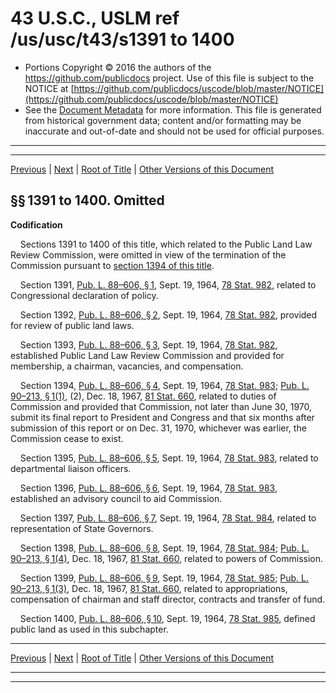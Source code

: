 ---
---

# 43 U.S.C., USLM ref /us/usc/t43/s1391 to 1400

* Portions Copyright © 2016 the authors of the https://github.com/publicdocs project.
  Use of this file is subject to the NOTICE at [https://github.com/publicdocs/uscode/blob/master/NOTICE](https://github.com/publicdocs/uscode/blob/master/NOTICE)
* See the [Document Metadata](././../../../../..//README.md) for more information.
  This file is generated from historical government data; content and/or formatting may be inaccurate and out-of-date and should not be used for official purposes.

----------
----------

[Previous](./../../../../..//us/usc/t43/ch30/schIV/m__us_usc_t43_ch30_schIV.md) | [Next](./../../../../..//us/usc/t43/ch30/schV/m__us_usc_t43_ch30_schV.md) | [Root of Title](./../../../../../) | [Other Versions of this Document](https://publicdocs.github.io/go/links?ns=uslm&ref=%2Fus%2Fusc%2Ft43%2Fs1391+to+1400)

## §§ 1391 to 1400. Omitted

 __Codification__ 

    Sections 1391 to 1400 of this title, which related to the Public Land Law Review Commission, were omitted in view of the termination of the Commission pursuant to [section 1394 of this title][/us/usc/t43/s1394].

    Section 1391, [Pub. L. 88–606, § 1][/us/pl/88/606/s1], Sept. 19, 1964, [78 Stat. 982][/us/stat/78/982], related to Congressional declaration of policy.

    Section 1392, [Pub. L. 88–606, § 2][/us/pl/88/606/s2], Sept. 19, 1964, [78 Stat. 982][/us/stat/78/982], provided for review of public land laws.

    Section 1393, [Pub. L. 88–606, § 3][/us/pl/88/606/s3], Sept. 19, 1964, [78 Stat. 982][/us/stat/78/982], established Public Land Law Review Commission and provided for membership, a chairman, vacancies, and compensation.

    Section 1394, [Pub. L. 88–606, § 4][/us/pl/88/606/s4], Sept. 19, 1964, [78 Stat. 983][/us/stat/78/983]; [Pub. L. 90–213, § 1(1)][/us/pl/90/213/s1/1], (2), Dec. 18, 1967, [81 Stat. 660][/us/stat/81/660], related to duties of Commission and provided that Commission, not later than June 30, 1970, submit its final report to President and Congress and that six months after submission of this report or on Dec. 31, 1970, whichever was earlier, the Commission cease to exist.

    Section 1395, [Pub. L. 88–606, § 5][/us/pl/88/606/s5], Sept. 19, 1964, [78 Stat. 983][/us/stat/78/983], related to departmental liaison officers.

    Section 1396, [Pub. L. 88–606, § 6][/us/pl/88/606/s6], Sept. 19, 1964, [78 Stat. 983][/us/stat/78/983], established an advisory council to aid Commission.

    Section 1397, [Pub. L. 88–606, § 7][/us/pl/88/606/s7], Sept. 19, 1964, [78 Stat. 984][/us/stat/78/984], related to representation of State Governors.

    Section 1398, [Pub. L. 88–606, § 8][/us/pl/88/606/s8], Sept. 19, 1964, [78 Stat. 984][/us/stat/78/984]; [Pub. L. 90–213, § 1(4)][/us/pl/90/213/s1/4], Dec. 18, 1967, [81 Stat. 660][/us/stat/81/660], related to powers of Commission.

    Section 1399, [Pub. L. 88–606, § 9][/us/pl/88/606/s9], Sept. 19, 1964, [78 Stat. 985][/us/stat/78/985]; [Pub. L. 90–213, § 1(3)][/us/pl/90/213/s1/3], Dec. 18, 1967, [81 Stat. 660][/us/stat/81/660], related to appropriations, compensation of chairman and staff director, contracts and transfer of fund.

    Section 1400, [Pub. L. 88–606, § 10][/us/pl/88/606/s10], Sept. 19, 1964, [78 Stat. 985][/us/stat/78/985], defined public land as used in this subchapter.

----------

[Previous](./../../../../..//us/usc/t43/ch30/schIV/m__us_usc_t43_ch30_schIV.md) | [Next](./../../../../..//us/usc/t43/ch30/schV/m__us_usc_t43_ch30_schV.md) | [Root of Title](./../../../../../) | [Other Versions of this Document](https://publicdocs.github.io/go/links?ns=uslm&ref=%2Fus%2Fusc%2Ft43%2Fs1391+to+1400)

----------
----------

[/us/usc/t43/s1394]: https://publicdocs.github.io/go/links?ns=uslm&ref=%2Fus%2Fusc%2Ft43%2Fs1394
[/us/pl/88/606/s1]: https://publicdocs.github.io/go/links?ns=uslm&ref=%2Fus%2Fpl%2F88%2F606%2Fs1
[/us/stat/78/982]: https://publicdocs.github.io/go/links?ns=uslm&ref=%2Fus%2Fstat%2F78%2F982
[/us/pl/88/606/s2]: https://publicdocs.github.io/go/links?ns=uslm&ref=%2Fus%2Fpl%2F88%2F606%2Fs2
[/us/stat/78/982]: https://publicdocs.github.io/go/links?ns=uslm&ref=%2Fus%2Fstat%2F78%2F982
[/us/pl/88/606/s3]: https://publicdocs.github.io/go/links?ns=uslm&ref=%2Fus%2Fpl%2F88%2F606%2Fs3
[/us/stat/78/982]: https://publicdocs.github.io/go/links?ns=uslm&ref=%2Fus%2Fstat%2F78%2F982
[/us/pl/88/606/s4]: https://publicdocs.github.io/go/links?ns=uslm&ref=%2Fus%2Fpl%2F88%2F606%2Fs4
[/us/stat/78/983]: https://publicdocs.github.io/go/links?ns=uslm&ref=%2Fus%2Fstat%2F78%2F983
[/us/pl/90/213/s1/1]: https://publicdocs.github.io/go/links?ns=uslm&ref=%2Fus%2Fpl%2F90%2F213%2Fs1%2F1
[/us/stat/81/660]: https://publicdocs.github.io/go/links?ns=uslm&ref=%2Fus%2Fstat%2F81%2F660
[/us/pl/88/606/s5]: https://publicdocs.github.io/go/links?ns=uslm&ref=%2Fus%2Fpl%2F88%2F606%2Fs5
[/us/stat/78/983]: https://publicdocs.github.io/go/links?ns=uslm&ref=%2Fus%2Fstat%2F78%2F983
[/us/pl/88/606/s6]: https://publicdocs.github.io/go/links?ns=uslm&ref=%2Fus%2Fpl%2F88%2F606%2Fs6
[/us/stat/78/983]: https://publicdocs.github.io/go/links?ns=uslm&ref=%2Fus%2Fstat%2F78%2F983
[/us/pl/88/606/s7]: https://publicdocs.github.io/go/links?ns=uslm&ref=%2Fus%2Fpl%2F88%2F606%2Fs7
[/us/stat/78/984]: https://publicdocs.github.io/go/links?ns=uslm&ref=%2Fus%2Fstat%2F78%2F984
[/us/pl/88/606/s8]: https://publicdocs.github.io/go/links?ns=uslm&ref=%2Fus%2Fpl%2F88%2F606%2Fs8
[/us/stat/78/984]: https://publicdocs.github.io/go/links?ns=uslm&ref=%2Fus%2Fstat%2F78%2F984
[/us/pl/90/213/s1/4]: https://publicdocs.github.io/go/links?ns=uslm&ref=%2Fus%2Fpl%2F90%2F213%2Fs1%2F4
[/us/stat/81/660]: https://publicdocs.github.io/go/links?ns=uslm&ref=%2Fus%2Fstat%2F81%2F660
[/us/pl/88/606/s9]: https://publicdocs.github.io/go/links?ns=uslm&ref=%2Fus%2Fpl%2F88%2F606%2Fs9
[/us/stat/78/985]: https://publicdocs.github.io/go/links?ns=uslm&ref=%2Fus%2Fstat%2F78%2F985
[/us/pl/90/213/s1/3]: https://publicdocs.github.io/go/links?ns=uslm&ref=%2Fus%2Fpl%2F90%2F213%2Fs1%2F3
[/us/stat/81/660]: https://publicdocs.github.io/go/links?ns=uslm&ref=%2Fus%2Fstat%2F81%2F660
[/us/pl/88/606/s10]: https://publicdocs.github.io/go/links?ns=uslm&ref=%2Fus%2Fpl%2F88%2F606%2Fs10
[/us/stat/78/985]: https://publicdocs.github.io/go/links?ns=uslm&ref=%2Fus%2Fstat%2F78%2F985


